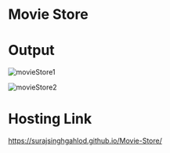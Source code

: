 # Movie Store

# Output

![movieStore1](https://user-images.githubusercontent.com/111622844/207407761-814f3e19-2bd4-4c1c-ac98-429eb0d72e77.png)

![movieStore2](https://user-images.githubusercontent.com/111622844/207408034-d71b9f47-b934-4c73-b2ef-071f6dd91cb7.png)

# Hosting Link

https://surajsinghgahlod.github.io/Movie-Store/
